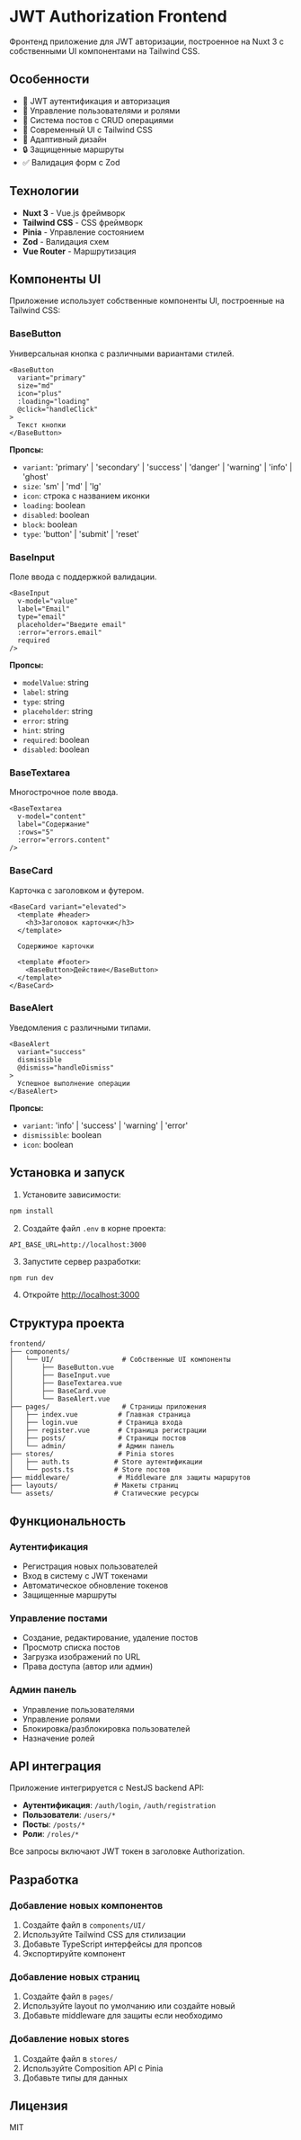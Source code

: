 # JWT Authorization Frontend

Фронтенд приложение для JWT авторизации, построенное на Nuxt 3 с собственными UI компонентами на Tailwind CSS.

## Особенности

- 🔐 JWT аутентификация и авторизация
- 👥 Управление пользователями и ролями
- 📝 Система постов с CRUD операциями
- 🎨 Современный UI с Tailwind CSS
- 📱 Адаптивный дизайн
- 🔒 Защищенные маршруты
- ✅ Валидация форм с Zod

## Технологии

- **Nuxt 3** - Vue.js фреймворк
- **Tailwind CSS** - CSS фреймворк
- **Pinia** - Управление состоянием
- **Zod** - Валидация схем
- **Vue Router** - Маршрутизация

## Компоненты UI

Приложение использует собственные компоненты UI, построенные на Tailwind CSS:

### BaseButton
Универсальная кнопка с различными вариантами стилей.

```vue
<BaseButton
  variant="primary"
  size="md"
  icon="plus"
  :loading="loading"
  @click="handleClick"
>
  Текст кнопки
</BaseButton>
```

**Пропсы:**
- `variant`: 'primary' | 'secondary' | 'success' | 'danger' | 'warning' | 'info' | 'ghost'
- `size`: 'sm' | 'md' | 'lg'
- `icon`: строка с названием иконки
- `loading`: boolean
- `disabled`: boolean
- `block`: boolean
- `type`: 'button' | 'submit' | 'reset'

### BaseInput
Поле ввода с поддержкой валидации.

```vue
<BaseInput
  v-model="value"
  label="Email"
  type="email"
  placeholder="Введите email"
  :error="errors.email"
  required
/>
```

**Пропсы:**
- `modelValue`: string
- `label`: string
- `type`: string
- `placeholder`: string
- `error`: string
- `hint`: string
- `required`: boolean
- `disabled`: boolean

### BaseTextarea
Многострочное поле ввода.

```vue
<BaseTextarea
  v-model="content"
  label="Содержание"
  :rows="5"
  :error="errors.content"
/>
```

### BaseCard
Карточка с заголовком и футером.

```vue
<BaseCard variant="elevated">
  <template #header>
    <h3>Заголовок карточки</h3>
  </template>
  
  Содержимое карточки
  
  <template #footer>
    <BaseButton>Действие</BaseButton>
  </template>
</BaseCard>
```

### BaseAlert
Уведомления с различными типами.

```vue
<BaseAlert
  variant="success"
  dismissible
  @dismiss="handleDismiss"
>
  Успешное выполнение операции
</BaseAlert>
```

**Пропсы:**
- `variant`: 'info' | 'success' | 'warning' | 'error'
- `dismissible`: boolean
- `icon`: boolean

## Установка и запуск

1. Установите зависимости:
```bash
npm install
```

2. Создайте файл `.env` в корне проекта:
```env
API_BASE_URL=http://localhost:3000
```

3. Запустите сервер разработки:
```bash
npm run dev
```

4. Откройте [http://localhost:3000](http://localhost:3000)

## Структура проекта

```
frontend/
├── components/
│   └── UI/                 # Собственные UI компоненты
│       ├── BaseButton.vue
│       ├── BaseInput.vue
│       ├── BaseTextarea.vue
│       ├── BaseCard.vue
│       └── BaseAlert.vue
├── pages/                  # Страницы приложения
│   ├── index.vue          # Главная страница
│   ├── login.vue          # Страница входа
│   ├── register.vue       # Страница регистрации
│   ├── posts/             # Страницы постов
│   └── admin/             # Админ панель
├── stores/                # Pinia stores
│   ├── auth.ts           # Store аутентификации
│   └── posts.ts          # Store постов
├── middleware/            # Middleware для защиты маршрутов
├── layouts/              # Макеты страниц
└── assets/               # Статические ресурсы
```

## Функциональность

### Аутентификация
- Регистрация новых пользователей
- Вход в систему с JWT токенами
- Автоматическое обновление токенов
- Защищенные маршруты

### Управление постами
- Создание, редактирование, удаление постов
- Просмотр списка постов
- Загрузка изображений по URL
- Права доступа (автор или админ)

### Админ панель
- Управление пользователями
- Управление ролями
- Блокировка/разблокировка пользователей
- Назначение ролей

## API интеграция

Приложение интегрируется с NestJS backend API:

- **Аутентификация**: `/auth/login`, `/auth/registration`
- **Пользователи**: `/users/*`
- **Посты**: `/posts/*`
- **Роли**: `/roles/*`

Все запросы включают JWT токен в заголовке Authorization.

## Разработка

### Добавление новых компонентов

1. Создайте файл в `components/UI/`
2. Используйте Tailwind CSS для стилизации
3. Добавьте TypeScript интерфейсы для пропсов
4. Экспортируйте компонент

### Добавление новых страниц

1. Создайте файл в `pages/`
2. Используйте layout по умолчанию или создайте новый
3. Добавьте middleware для защиты если необходимо

### Добавление новых stores

1. Создайте файл в `stores/`
2. Используйте Composition API с Pinia
3. Добавьте типы для данных

## Лицензия

MIT
